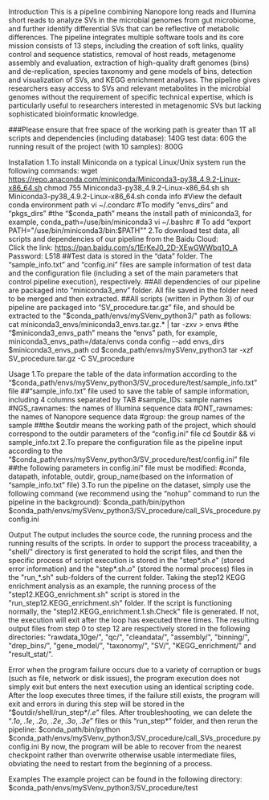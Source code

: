 Introduction
This is a pipeline combining Nanopore long reads and Illumina short reads to analyze SVs in the microbial genomes from gut microbiome, and further identify differential SVs that can be reflective of metabolic differences. The pipeline integrates multiple software tools and its core mission consists of 13 steps, including the creation of soft links, quality control and sequence statistics, removal of host reads, metagenome assembly and evaluation, extraction of high-quality draft genomes (bins) and de-replication, species taxonomy and gene models of bins, detection and visualization of SVs, and KEGG enrichment analyses. The pipeline gives researchers easy access to SVs and relevant metabolites in the microbial genomes without the requirement of specific technical expertise, which is particularly useful to researchers interested in metagenomic SVs but lacking sophisticated bioinformatic knowledge.

###Please ensure that free space of the working path is greater than 1T
all scripts and dependencies (including database): 140G
test data: 60G
the running result of the project (with 10 samples): 800G

Installation
1.To install Miniconda on a typical Linux/Unix system run the following commands:
wget https://repo.anaconda.com/miniconda/Miniconda3-py38_4.9.2-Linux-x86_64.sh
chmod 755 Miniconda3-py38_4.9.2-Linux-x86_64.sh
sh Miniconda3-py38_4.9.2-Linux-x86_64.sh
conda info  #View the default conda environment path
vi ~/.condarc  #To modify “envs_dirs” and “pkgs_dirs”
#the “$conda_path” means the install path of miniconda3, for example, conda_path=/use/bin/miniconda3
vi ~/.bashrc # To add “export PATH="/use/bin/miniconda3/bin:$PATH"”
2.To download test data, all scripts and dependencies of our pipeline from the Baidu Cloud:
Click the link: https://pan.baidu.com/s/1ErKeJ0_2D-XEwGWWbq1O_A
Password: L518 
##Test data is stored in the “data” folder. The “sample_info.txt” and “config.ini” files are sample information of test data and the configuration file (including a set of the main parameters that control pipeline execution), respectively.
##All dependencies of our pipeline are packaged into “miniconda3_env” folder. All file saved in the folder need to be merged and then extracted.
##All scripts (written in Python 3) of our pipeline are packaged into “SV_procedure.tar.gz” file, and should be extracted to the "$conda_path/envs/mySVenv_python3/" path as follows: 
cat miniconda3_envs/miniconda3_envs.tar.gz.* | tar -zxv > envs 
#the “$miniconda3_envs_path” means the “envs” path, for example, miniconda3_envs_path=/data/envs
conda config --add envs_dirs $miniconda3_envs_path
cd $conda_path/envs/mySVenv_python3
tar -xzf SV_procedure.tar.gz -C SV_procedure

Usage
1.To prepare the table of the data information according to the “$conda_path/envs/mySVenv_python3/SV_procedure/test/sample_info.txt” file
##“sample_info.txt” file used to save the table of sample information, including 4 columns separated by TAB
#sample_IDs: sample names
#NGS_rawnames: the names of Illumina sequence data
#ONT_rawnames: the names of Nanopore sequence data
#group: the group names of the sample
##the $outdir means the working path of the project, which should correspond to the outdir parameters of the “config.ini” file
cd $outdir && vi sample_info.txt
2.To prepare the configuration file as the pipeline input according to the “$conda_path/envs/mySVenv_python3/SV_procedure/test/config.ini” file
##the following parameters in config.ini” file must be modified:
#conda, datapath, infotable, outdir, group_name(based on the information of “sample_info.txt” file)
3.To run the pipeline on the dataset, simply use the following command (we recommend using the “nohup” command to run the pipeline in the background):
$conda_path/bin/python $conda_path/envs/mySVenv_python3/SV_procedure/call_SVs_procedure.py config.ini 
 
Output
The output includes the source code, the running process and the running results of the scripts. In order to support the process traceability, a "shell/" directory is first generated to hold the script files, and then the specific process of script execution is stored in the "step*.sh.*e*" (stored error information) and the "step*.sh.*o*" (stored the normal process) files in the "run_*.sh" sub-folders of the current folder. Taking the step12 KEGG enrichment analysis as an example, the running process of the "step12.KEGG_enrichment.sh" script is stored in the "run_step12.KEGG_enrichment.sh" folder. If the script is functioning normally, the "step12.KEGG_enrichment.1.sh.Check" file is generated. If not, the execution will exit after the loop has executed three times. The resulting output files from step 0 to step 12 are respectively stored in the following directories: "rawdata_10ge/", "qc/", "cleandata/", "assembly/", "binning/", "drep_bins/", "gene_model/", "taxonomy/", "SV/", "KEGG_enrichment/" and "result_stat/".

Error
when the program failure occurs due to a variety of corruption or bugs (such as file, network or disk issues), the program execution does not simply exit but enters the next execution using an identical scripting code. After the loop executes three times, if the failure still exists, the program will exit and errors in during this step will be stored in the “$outdir/shell/run_step*/*.e*” files. After troubleshooting, we can delete the “*.1o*, *.1e*, *.2o*, *.2e*, *.3o*, *.3e*” files or this “run_step*” folder, and then rerun the pipeline:
$conda_path/bin/python $conda_path/envs/mySVenv_python3/SV_procedure/call_SVs_procedure.py config.ini
By now, the program will be able to recover from the nearest checkpoint rather than overwrite otherwise usable intermediate files, obviating the need to restart from the beginning of a process.

Examples
The example project can be found in the following directory:
 $conda_path/envs/mySVenv_python3/SV_procedure/test 
